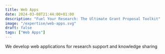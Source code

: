 ```yaml
---
title: Web Apps
date: 2024-03-08T21:44:00+01:00
description: "Fuel Your Research: The Ultimate Grant Proposal Toolkit"
image: "/expertise/web-apps.svg"
draft: false
tags: ["Web Apps"]
---
```


We develop web applications for research support and knowledge sharing
